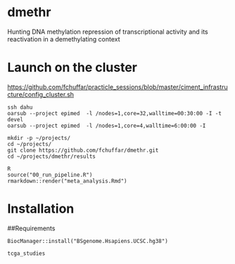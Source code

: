 # dmethr
Hunting DNA methylation repression of transcriptional activity and its reactivation in a demethylating context



# Launch on the cluster

https://github.com/fchuffar/practicle_sessions/blob/master/ciment_infrastructure/config_cluster.sh

```
ssh dahu
oarsub --project epimed  -l /nodes=1,core=32,walltime=00:30:00 -I -t devel
oarsub --project epimed  -l /nodes=1,core=4,walltime=6:00:00 -I 

mkdir -p ~/projects/
cd ~/projects/
git clone https://github.com/fchuffar/dmethr.git
cd ~/projects/dmethr/results

R
source("00_run_pipeline.R")
rmarkdown::render("meta_analysis.Rmd")
```


# Installation

##Requirements

```
BiocManager::install("BSgenome.Hsapiens.UCSC.hg38")

tcga_studies
```

